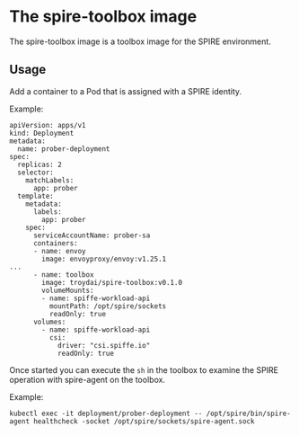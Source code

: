 # The spire-toolbox image

The spire-toolbox image is a toolbox image for the SPIRE environment.

## Usage

Add a container to a Pod that is assigned with a SPIRE identity.

Example:

```
apiVersion: apps/v1
kind: Deployment
metadata:
  name: prober-deployment
spec:
  replicas: 2
  selector:
    matchLabels:
      app: prober
  template:
    metadata:
      labels:
        app: prober
    spec:
      serviceAccountName: prober-sa
      containers:
      - name: envoy
        image: envoyproxy/envoy:v1.25.1
...
      - name: toolbox
        image: troydai/spire-toolbox:v0.1.0
        volumeMounts:
        - name: spiffe-workload-api
          mountPath: /opt/spire/sockets
          readOnly: true
      volumes:
        - name: spiffe-workload-api
          csi:
            driver: "csi.spiffe.io"
            readOnly: true
```

Once started you can execute the `sh` in the toolbox to examine the SPIRE operation with spire-agent on the toolbox.

Example:
```
kubectl exec -it deployment/prober-deployment -- /opt/spire/bin/spire-agent healthcheck -socket /opt/spire/sockets/spire-agent.sock
```